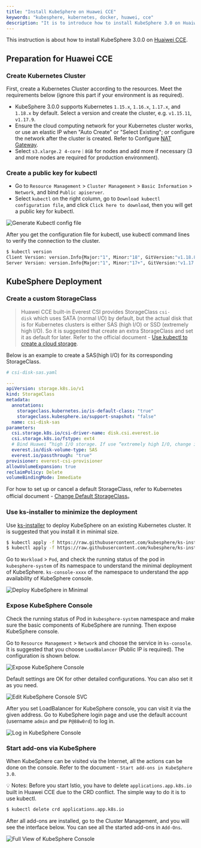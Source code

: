 ```yaml
---
title: "Install KubeSphere on Huawei CCE"
keywords: "kubesphere, kubernetes, docker, huawei, cce"
description: "It is to introduce how to install KubeSphere 3.0 on Huaiwei CCE."
---
```


This instruction is about how to install KubeSphere 3.0.0 on [Huaiwei CCE](https://support.huaweicloud.com/en-us/qs-cce/cce_qs_0001.html).

## Preparation for Huawei CCE

### Create Kubernetes Cluster

First, create a Kubernetes Cluster according to the resources. Meet the requirements below (ignore this part if your environment is as required).

- KubeSphere 3.0.0 supports Kubernetes `1.15.x`, `1.16.x`, `1.17.x`, and `1.18.x` by default. Select a version and create the cluster, e.g. `v1.15.11`, `v1.17.9`.
- Ensure the cloud computing network for your Kubernetes cluster works, or use an elastic IP when "Auto Create" or "Select Existing"; or configure the network after the cluster is created. Refer to Configure [NAT Gateway](https://support.huaweicloud.com/en-us/productdesc-natgateway/en-us_topic_0086739762.html).
- Select `s3.xlarge.2`  `4-core｜8GB` for nodes and add more if necessary (3 and more nodes are required for production environment).

### Create a public key for kubectl

- Go to `Resource Management` > `Cluster Management` > `Basic Information` > `Network`, and bind `Public apiserver`.
- Select `kubectl` on the right column, go to `Download kubectl configuration file`, and click `Click here to download`, then you will get a public key for kubectl.

![Generate Kubectl config file](/images/docs/huawei-cce/en/generate-kubeconfig.png)

After you get the configuration file for kubectl, use kubectl command lines to verify the connection to the cluster.

```bash
$ kubectl version
Client Version: version.Info{Major:"1", Minor:"18", GitVersion:"v1.18.8", GitCommit:"9f2892aab98fe339f3bd70e3c470144299398ace", GitTreeState:"clean", BuildDate:"2020-08-15T10:08:56Z", GoVersion:"go1.14.7", Compiler:"gc", Platform:"darwin/amd64"}
Server Version: version.Info{Major:"1", Minor:"17+", GitVersion:"v1.17.9-r0-CCE20.7.1.B003-17.36.3", GitCommit:"136c81cf3bd314fcbc5154e07cbeece860777e93", GitTreeState:"clean", BuildDate:"2020-08-08T06:01:28Z", GoVersion:"go1.13.9", Compiler:"gc", Platform:"linux/amd64"}

```

## KubeSphere Deployment

### Create a custom StorageClass

> Huawei CCE built-in Everest CSI provides StorageClass `csi-disk` which uses SATA (normal I/O) by default, but the actual disk that is for Kubernetes clusters is either SAS (high I/O) or SSD (extremely high I/O). So it is suggested that create an extra StorageClass and set it as default for later. Refer to the official document - [Use kubectl to create a cloud storage](https://support.huaweicloud.com/en-us/usermanual-cce/cce_01_0044.html).

Below is an example to create a SAS(high I/O) for its corresponding StorageClass.

```yaml
# csi-disk-sas.yaml

---
apiVersion: storage.k8s.io/v1
kind: StorageClass
metadata:
  annotations:
    storageclass.kubernetes.io/is-default-class: "true"
    storageclass.kubesphere.io/support-snapshot: "false"
  name: csi-disk-sas
parameters:
  csi.storage.k8s.io/csi-driver-name: disk.csi.everest.io
  csi.storage.k8s.io/fstype: ext4
  # Bind Huawei “high I/O storage. If use “extremely high I/O, change it to SSD.
  everest.io/disk-volume-type: SAS
  everest.io/passthrough: "true"
provisioner: everest-csi-provisioner
allowVolumeExpansion: true
reclaimPolicy: Delete
volumeBindingMode: Immediate

```

For how to set up or cancel a default StorageClass, refer to Kubernetes official document - [Change Default StorageClass](https://kubernetes.io/docs/tasks/administer-cluster/change-default-storage-class/)。 

### Use ks-installer to minimize the deployment

Use [ks-installer](https://github.com/kubesphere/ks-installer) to deploy KubeSphere on an existing Kubernetes cluster. It is suggested that you install it in minimal size.

```bash
$ kubectl apply -f https://raw.githubusercontent.com/kubesphere/ks-installer/master/deploy/kubesphere-installer.yaml
$ kubectl apply -f https://raw.githubusercontent.com/kubesphere/ks-installer/master/deploy/cluster-configuration.yaml

```

Go to `Workload` > `Pod`, and check the running status of the pod in `kubesphere-system` of its namespace to understand the minimal deployment of KubeSphere. `ks-console-xxxx` of the namespace to understand the app availability of KubeSphere console. 

![Deploy KubeSphere in Minimal](/images/docs/huawei-cce/en/deploy-ks-minimal.png)

### Expose KubeSphere Console

Check the running status of Pod in `kubesphere-system` namespace and make sure the basic components of  KubeSphere are running. Then expose KubeSphere console.

Go to `Resource Management` > `Network` and choose the service in `ks-console`. It is suggested that you choose `LoadBalancer` (Public IP is required). The configuration is shown below.

![Expose KubeSphere Console](/images/docs/huawei-cce/en/expose-ks-console.png)

Default settings are OK for other detailed configurations. You can also set it as you need.

![Edit KubeSphere Console SVC](/images/docs/huawei-cce/en/edit-ks-console-svc.png)

After you set LoadBalancer for KubeSphere console, you can visit it via the given address. Go to KubeSphere login page and use the default account (username `admin` and pw `P@88w0rd`) to log in.

![Log in KubeSphere Console](/images/docs/huawei-cce/en/login-ks-console.png)

### Start add-ons via KubeSphere

When KubeSphere can be visited via the Internet, all the actions can be done on the console. Refer to the document - `Start add-ons in KubeSphere 3.0`.

💡 Notes: Before you start Istio, you have to delete `applications.app.k8s.io` built in Huawei CCE due to the CRD conflict. The simple way to do it is to use kubectl.

```bash
$ kubectl delete crd applications.app.k8s.io
```

After all add-ons are installed, go to the Cluster Management, and you will see the interface below. You can see all the started add-ons in `Add-Ons`.

![Full View of KubeSphere Console](/images/docs/huawei-cce/en/view-ks-console-full.png)
